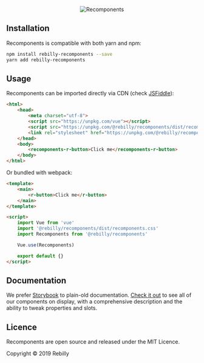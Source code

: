 <p align="center">
    <img alt="Recomponents" src="https://media.giphy.com/media/Up1Otz0EISNQcDGmlc/giphy.gif">
</p>

## Installation

Recomponents is compatible with both yarn and npm:

```bash
npm install rebilly-recomponents --save
yarn add rebilly-recomponents
```

## Usage

Recomponents can be imported directly via CDN (check [JSFiddle](https://jsfiddle.net/kjz0h3pb/)):

```html
<html>
    <head>
        <meta charset="utf-8">
        <script src="https://unpkg.com/vue"></script>
        <script src="https://unpkg.com/@rebilly/recomponents/dist/recomponents.js"></script>
        <link rel="stylesheet" href="https://unpkg.com/@rebilly/recomponents/dist/recomponents.css">
    </head>
    <body>
        <recomponents-r-button>Click me</recomponents-r-button>
    </body>
</html>
```

Or bundled with webpack:

```html
<template>
    <main>
        <r-button>Click me</r-button>
    </main>
</template>

<script>
    import Vue from 'vue'
    import '@rebilly/recomponents/dist/recomponents.css'
    import Recomponents from '@rebilly/recomponents'

    Vue.use(Recomponents)

    export default {}
</script>
```

## Documentation

We prefer [Storybook](https://storybook.js.org/) to plain-old documentation. [Check it out](https://recomponents.rebilly.com/) to see all of our components on display, with a comprehensive description and the ability to tweak properties and slots.

## Licence

Recomponents are open source and released under the MIT Licence.

Copyright © 2019 Rebilly

